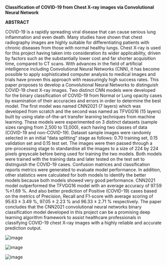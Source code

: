 **Classification of COVID-19 from Chest X-ray images via  Convolutional Neural Network**

**ABSTRACT** 

COVID-19 is a rapidly spreading viral disease that can cause serious lung inflammation and 
even death. Many studies have shown that chest radiography images are highly suitable for 
differentiating patients with chronic diseases from those with normal healthy lungs. 
Chest X-ray is used for this project having taken into consideration its wider applicability, driven by 
factors such as the substantially lower cost and far shorter acquisition time, compared to CT 
scans. With advances in the field of artificial intelligence including Convolutional Neural 
Networks (CNN), it has become possible to apply sophisticated computer analysis to medical 
images and trials have proven this approach with reassuringly high success rates. This paper 
proposes to develop a Convolutional Neural Networks to distinguish COVID-19 chest X-ray 
images. Two distinct CNN models were developed for the binary classification of COVID-19 
from Normal or Lung opacity cases by examination of their accuracies and errors in order to 
determine the best model. The first model was named CNN2021 (7 layers) which was 
developed from scratch and the second was named as TFVGG16 (15 layers) built by using 
state-of-the-art transfer learning techniques from machine learning. These models were 
experimented on 3 distinct datasets (sample sizes ranging from 2,500 to 13,000), each having 
two classes of data (COVID-19 and non-COVID-19). Dataset sample images were randomly 
selected in an initial “data splitting” stage as follows: 0.70 training set, 0.15 validation set and 
0.15 test set. The images were then passed through a pre-processing stage to standardise all the 
images to a size of 224 by 224 pixels greyscale before being used for training the two models. 
Both models were trained with the training data and later tested on the test set to distinguish 
the COVID-19 cases. Confusion matrices and classification reports metrics were generated to 
evaluate model performance. In addition, other statistics were calculated for both models to 
identify the better models because both models showed very good performance. CNN2021 
model outperformed the TFVGG16 model with an average accuracy of 97.59 %±1.69 %. And 
also better prediction of Positive (COVID-19) cases based on the metrics of Precision, Recall 
and F1-score with average scoring of 95.63 ± 3.49 %, 97.05 ± 2.23 % and 96.33 ± 2.71 % 
respectively. The paper concludes that the CNN2021 convolutional neural networks binary 
classification model developed in this project can be a promising deep learning algorithm 
framework to assist healthcare professionals in classifying COVID-19 chest X-ray images with 
a highly reliable and accurate prediction output. 

![image](https://user-images.githubusercontent.com/58686831/197237579-52a2d79f-1795-4def-b2d7-7d929696fa6d.png)

![image](https://user-images.githubusercontent.com/58686831/197237655-013d7fa5-b370-4b8f-b343-de2bc24f469a.png)

![image](https://user-images.githubusercontent.com/58686831/197237705-46160023-ecca-4513-80d0-899c9e71d1d2.png)

